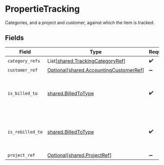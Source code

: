 # PropertieTracking

Categories, and a project and customer, against which the item is tracked.


## Fields

| Field                                                                                  | Type                                                                                   | Required                                                                               | Description                                                                            |
| -------------------------------------------------------------------------------------- | -------------------------------------------------------------------------------------- | -------------------------------------------------------------------------------------- | -------------------------------------------------------------------------------------- |
| `category_refs`                                                                        | List[[shared.TrackingCategoryRef](../../models/shared/trackingcategoryref.md)]         | :heavy_check_mark:                                                                     | N/A                                                                                    |
| `customer_ref`                                                                         | [Optional[shared.AccountingCustomerRef]](../../models/shared/accountingcustomerref.md) | :heavy_minus_sign:                                                                     | N/A                                                                                    |
| `is_billed_to`                                                                         | [shared.BilledToType](../../models/shared/billedtotype.md)                             | :heavy_check_mark:                                                                     | Defines if the invoice or credit note is billed/rebilled to a project or customer.     |
| `is_rebilled_to`                                                                       | [shared.BilledToType](../../models/shared/billedtotype.md)                             | :heavy_check_mark:                                                                     | Defines if the invoice or credit note is billed/rebilled to a project or customer.     |
| `project_ref`                                                                          | [Optional[shared.ProjectRef]](../../models/shared/projectref.md)                       | :heavy_minus_sign:                                                                     | N/A                                                                                    |